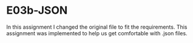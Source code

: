 # E03b-JSON
In this assignment I changed the original file to fit the requirements. This assignment was implemented to help us get comfortable with .json files. 
 
